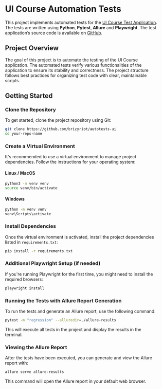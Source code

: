 # UI Course Automation Tests

This project implements automated tests for
the [UI Course Test Application](https://nikita-filonov.github.io/qa-automation-engineer-ui-course/#/auth/login). The
tests are written using **Python**, **Pytest**, **Allure** and **Playwright**. The test application’s source code is available
on [GitHub](https://github.com/Nikita-Filonov/qa-automation-engineer-ui-course).

## Project Overview

The goal of this project is to automate the testing of the UI Course application. The automated tests verify various
functionalities of the application to ensure its stability and correctness. The project structure follows best practices
for organizing test code with clear, maintainable scripts.

## Getting Started

### Clone the Repository

To get started, clone the project repository using Git:

```bash
git clone https://github.com/brizyriot/autotests-ui
cd your-repo-name
```

### Create a Virtual Environment

It's recommended to use a virtual environment to manage project dependencies. Follow the instructions for your operating
system:

#### Linux / MacOS

```bash
python3 -m venv venv
source venv/bin/activate
```

#### Windows

```bash
python -m venv venv
venv\Scripts\activate
```

### Install Dependencies

Once the virtual environment is activated, install the project dependencies listed in `requirements.txt`:

```bash
pip install -r requirements.txt
```

### Additional Playwright Setup (if needed)

If you're running Playwright for the first time, you might need to install the required browsers:

```bash
playwright install
```

### Running the Tests with Allure Report Generation

To run the tests and generate an Allure report, use the following command:

```bash
pytest -m "regression" --alluredir=./allure-results
```

This will execute all tests in the project and display the results in the terminal.

### Viewing the Allure Report

After the tests have been executed, you can generate and view the Allure report with:

```bash
allure serve allure-results
```

This command will open the Allure report in your default web browser.